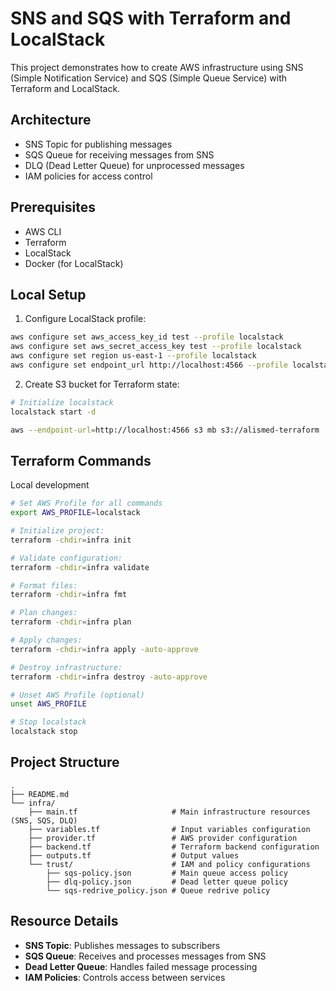 # SNS and SQS with Terraform and LocalStack

This project demonstrates how to create AWS infrastructure using SNS (Simple Notification Service) and SQS (Simple Queue Service) with Terraform and LocalStack.

## Architecture

- SNS Topic for publishing messages
- SQS Queue for receiving messages from SNS
- DLQ (Dead Letter Queue) for unprocessed messages
- IAM policies for access control

## Prerequisites

- AWS CLI
- Terraform
- LocalStack
- Docker (for LocalStack)

## Local Setup

1. Configure LocalStack profile:
```bash
aws configure set aws_access_key_id test --profile localstack
aws configure set aws_secret_access_key test --profile localstack
aws configure set region us-east-1 --profile localstack
aws configure set endpoint_url http://localhost:4566 --profile localstack
```

2. Create S3 bucket for Terraform state:
```bash
# Initialize localstack
localstack start -d

aws --endpoint-url=http://localhost:4566 s3 mb s3://alismed-terraform
```

## Terraform Commands
Local development

```bash
# Set AWS Profile for all commands
export AWS_PROFILE=localstack

# Initialize project:
terraform -chdir=infra init

# Validate configuration:
terraform -chdir=infra validate

# Format files:
terraform -chdir=infra fmt

# Plan changes:
terraform -chdir=infra plan

# Apply changes:
terraform -chdir=infra apply -auto-approve

# Destroy infrastructure:
terraform -chdir=infra destroy -auto-approve

# Unset AWS Profile (optional)
unset AWS_PROFILE

# Stop localstack
localstack stop
```

## Project Structure

```
.
├── README.md
└── infra/
    ├── main.tf                     # Main infrastructure resources (SNS, SQS, DLQ)
    ├── variables.tf                # Input variables configuration
    ├── provider.tf                 # AWS provider configuration
    ├── backend.tf                  # Terraform backend configuration
    ├── outputs.tf                  # Output values
    └── trust/                      # IAM and policy configurations
        ├── sqs-policy.json         # Main queue access policy
        ├── dlq-policy.json         # Dead letter queue policy
        └── sqs-redrive_policy.json # Queue redrive policy
```

## Resource Details

- **SNS Topic**: Publishes messages to subscribers
- **SQS Queue**: Receives and processes messages from SNS
- **Dead Letter Queue**: Handles failed message processing
- **IAM Policies**: Controls access between services